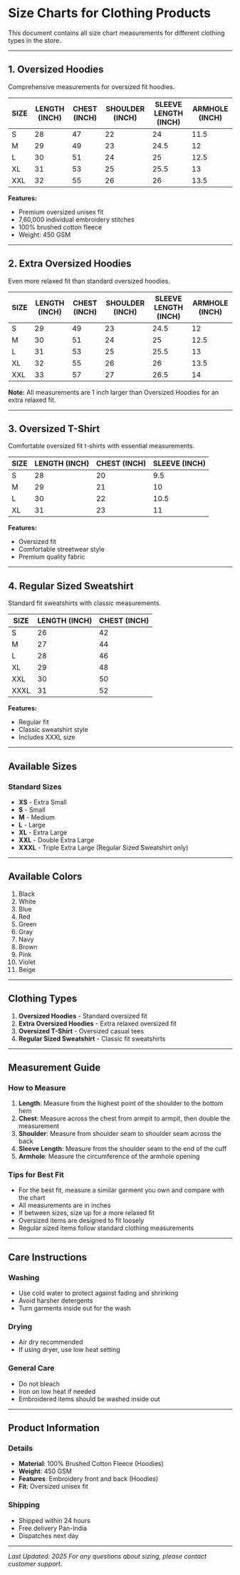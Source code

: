 # Size Charts for Clothing Products

This document contains all size chart measurements for different clothing types in the store.

---

## 1. Oversized Hoodies

Comprehensive measurements for oversized fit hoodies.

| SIZE | LENGTH (INCH) | CHEST (INCH) | SHOULDER (INCH) | SLEEVE LENGTH (INCH) | ARMHOLE (INCH) |
|------|---------------|--------------|-----------------|---------------------|----------------|
| S    | 28            | 47           | 22              | 24                  | 11.5           |
| M    | 29            | 49           | 23              | 24.5                | 12             |
| L    | 30            | 51           | 24              | 25                  | 12.5           |
| XL   | 31            | 53           | 25              | 25.5                | 13             |
| XXL  | 32            | 55           | 26              | 26                  | 13.5           |

**Features:**
- Premium oversized unisex fit
- 7,60,000 individual embroidery stitches
- 100% brushed cotton fleece
- Weight: 450 GSM

---

## 2. Extra Oversized Hoodies

Even more relaxed fit than standard oversized hoodies.

| SIZE | LENGTH (INCH) | CHEST (INCH) | SHOULDER (INCH) | SLEEVE LENGTH (INCH) | ARMHOLE (INCH) |
|------|---------------|--------------|-----------------|---------------------|----------------|
| S    | 29            | 49           | 23              | 24.5                | 12             |
| M    | 30            | 51           | 24              | 25                  | 12.5           |
| L    | 31            | 53           | 25              | 25.5                | 13             |
| XL   | 32            | 55           | 26              | 26                  | 13.5           |
| XXL  | 33            | 57           | 27              | 26.5                | 14             |

**Note:** All measurements are 1 inch larger than Oversized Hoodies for an extra relaxed fit.

---

## 3. Oversized T-Shirt

Comfortable oversized fit t-shirts with essential measurements.

| SIZE | LENGTH (INCH) | CHEST (INCH) | SLEEVE (INCH) |
|------|---------------|--------------|---------------|
| S    | 28            | 20           | 9.5           |
| M    | 29            | 21           | 10            |
| L    | 30            | 22           | 10.5          |
| XL   | 31            | 23           | 11            |

**Features:**
- Oversized fit
- Comfortable streetwear style
- Premium quality fabric

---

## 4. Regular Sized Sweatshirt

Standard fit sweatshirts with classic measurements.

| SIZE | LENGTH (INCH) | CHEST (INCH) |
|------|---------------|--------------|
| S    | 26            | 42           |
| M    | 27            | 44           |
| L    | 28            | 46           |
| XL   | 29            | 48           |
| XXL  | 30            | 50           |
| XXXL | 31            | 52           |

**Features:**
- Regular fit
- Classic sweatshirt style
- Includes XXXL size

---

## Available Sizes

### Standard Sizes
- **XS** - Extra Small
- **S** - Small
- **M** - Medium
- **L** - Large
- **XL** - Extra Large
- **XXL** - Double Extra Large
- **XXXL** - Triple Extra Large (Regular Sized Sweatshirt only)

---

## Available Colors

1. Black
2. White
3. Blue
4. Red
5. Green
6. Gray
7. Navy
8. Brown
9. Pink
10. Violet
11. Beige

---

## Clothing Types

1. **Oversized Hoodies** - Standard oversized fit
2. **Extra Oversized Hoodies** - Extra relaxed oversized fit
3. **Oversized T-Shirt** - Oversized casual tees
4. **Regular Sized Sweatshirt** - Classic fit sweatshirts

---

## Measurement Guide

### How to Measure

1. **Length**: Measure from the highest point of the shoulder to the bottom hem
2. **Chest**: Measure across the chest from armpit to armpit, then double the measurement
3. **Shoulder**: Measure from shoulder seam to shoulder seam across the back
4. **Sleeve Length**: Measure from the shoulder seam to the end of the cuff
5. **Armhole**: Measure the circumference of the armhole opening

### Tips for Best Fit

- For the best fit, measure a similar garment you own and compare with the chart
- All measurements are in inches
- If between sizes, size up for a more relaxed fit
- Oversized items are designed to fit loosely
- Regular sized items follow standard clothing measurements

---

## Care Instructions

### Washing
- Use cold water to protect against fading and shrinking
- Avoid harsher detergents
- Turn garments inside out for the wash

### Drying
- Air dry recommended
- If using dryer, use low heat setting

### General Care
- Do not bleach
- Iron on low heat if needed
- Embroidered items should be washed inside out

---

## Product Information

### Details
- **Material**: 100% Brushed Cotton Fleece (Hoodies)
- **Weight**: 450 GSM
- **Features**: Embroidery front and back (Hoodies)
- **Fit**: Oversized unisex fit

### Shipping
- Shipped within 24 hours
- Free delivery Pan-India
- Dispatches next day

---

*Last Updated: 2025*
*For any questions about sizing, please contact customer support.*

